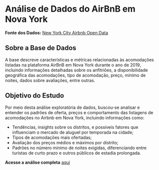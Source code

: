 # Análise de Dados do AirBnB em Nova York

**Fonte dos Dados:** [New York City Airbnb Open Data](https://www.kaggle.com/datasets/dgomonov/new-york-city-airbnb-open-data/data)

## Sobre a Base de Dados

A base descreve características e métricas relacionadas às acomodações listadas na plataforma AirBnB em Nova York durante o ano de 2019, incluindo informações detalhadas sobre os anfitriões, a disponibilidade geográfica das acomodações, tipo de acomodação, preço, mínimo de noites, dados sobre avaliações, entre outras.

## Objetivo do Estudo

Por meio desta análise exploratória de dados, buscou-se analisar e entender os padrões de oferta, preços e comportamento das listagens de acomodações no Airbnb em Nova York, incluindo informações como:

- Tendências, insights sobre os distritos, e possíveis fatores que influenciam o mercado de aluguel por temporada na cidade;
- Tipos de acomodações mais ofertadas;
- Avaliação dos preços médios e máximos por distrito;
- Padrões no número mínimo de noites exigidas, diferenciando entre turistas de curto prazo e outros públicos de estadia prolongada.

**Acesse a análise completa** [aqui](https://www.kaggle.com/datasets/dgomonov/new-york-city-airbnb-open-data/data)

